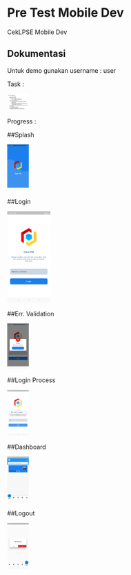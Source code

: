# Pre Test Mobile Dev

CekLPSE Mobile Dev

## Dokumentasi
Untuk demo gunakan username : user


Task :

<img
  src="dokumentasi/task.jpg"
  alt="TASK"
  title="TASK"
  style="display: inline-block; margin: 0 auto; max-width: 50px">


Progress :

##Splash

<img
  src="dokumentasi/splash.jpg"
  alt="SplashScreen"
  title="SplashScreen"
  style="display: inline-block; margin: 0 auto; max-width: 50px">
  

##Login

<img
  src="dokumentasi/login.jpg"
  alt="login.jpg"
  title="login.jpg"
  style="display: inline-block; margin: 0 auto; max-width: 100px">
  

##Err. Validation

<img
  src="dokumentasi/error_validasi.jpg"
  alt="error_validasi"
  title="error_validasi"
  style="display: inline-block; margin: 0 auto; max-width: 50px">


##Login Process

<img
  src="dokumentasi/proseslogin.jpg"
  alt="error_validasi"
  title="error_validasi"
  style="display: inline-block; margin: 0 auto; max-width: 50px">

##Dashboard

<img
  src="dokumentasi/dashboard.jpg"
  alt="dashboard"
  title="dashboard"
  style="display: inline-block; margin: 0 auto; max-width: 50px">


##Logout

<img
  src="dokumentasi/logout.jpg"
  alt="logout"
  title="logout"
  style="display: inline-block; margin: 0 auto; max-width: 50px">

